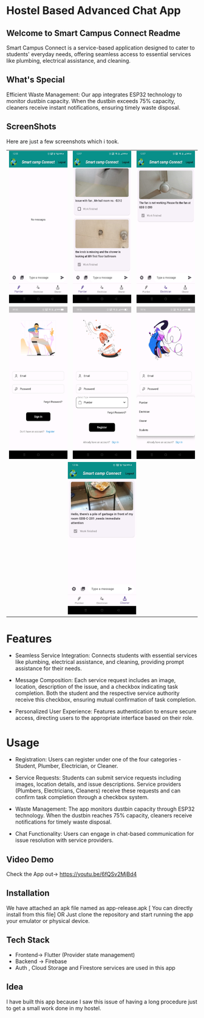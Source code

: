 # Hostel Based Advanced Chat App

## Welcome to Smart Campus Connect Readme
Smart Campus Connect is a service-based application designed to cater to students' everyday needs, offering seamless access to essential services like plumbing, electrical assistance, and cleaning.

## What's Special

Efficient Waste Management: Our app integrates ESP32 technology to monitor dustbin capacity. When the dustbin exceeds 75% capacity, cleaners receive instant notifications, ensuring timely waste disposal.

## ScreenShots
Here are just a few screenshots which i took. 

<!-- Table for images -->
<table>
  <tr>
    <td align="center">
      <img src="image_readme/empty-plumber-screen.jpg" alt="empty-plumber-screen" height="400">
    </td>
    <td align="center">
      <img src="image_readme/student-plumber.jpg" alt="student-plumber" height="400">
    </td>
    <td align="center">
      <img src="image_readme/student-electrician.jpg" alt="student-electrical" height="400">
    </td>
  </tr>
  <tr>
    <td align="center">
      <img src="image_readme/login.jpg" alt="login" height="400">
    </td>
    <td align="center">
      <img src="image_readme/register_only_page].jpg" alt="register_only_page" height="400">
    </td>
    <td align="center">
      <img src="image_readme/register.jpg" alt="register" height="400">
    </td>
  </tr>
  <tr>
    <td align="center" colspan="3">
      <img src="image_readme/student-cleaner.jpg" alt="student-cleaner" height="400">
    </td>
  </tr>
</table>

# Features
- Seamless Service Integration: Connects students with essential services like plumbing, electrical assistance, and cleaning, providing prompt assistance for their needs.

- Message Composition: Each service request includes an image, location, description of the issue, and a checkbox indicating task completion. Both the student and the respective service authority receive this checkbox, ensuring mutual confirmation of task completion.

- Personalized User Experience: Features authentication to ensure secure access, directing users to the appropriate interface based on their role.

# Usage
- Registration: Users can register under one of the four categories - Student, Plumber, Electrician, or Cleaner.

- Service Requests: Students can submit service requests including images, location details, and issue descriptions. Service providers (Plumbers, Electricians, Cleaners) receive these requests and can confirm task completion through a checkbox system.

- Waste Management: The app monitors dustbin capacity through ESP32 technology. When the dustbin reaches 75% capacity, cleaners receive notifications for timely waste disposal.

- Chat Functionality: Users can engage in chat-based communication for issue resolution with service providers.

## Video Demo
Check the App out->
https://youtu.be/6fQSv2MjBd4

## Installation
We have attached an apk file named as app-release.apk [ You can directly install from this file]
OR
Just clone the repository and start running the app your emulator or physical device.

## Tech Stack
- Frontend-> Flutter (Provider state management)
- Backend -> Firebase
- Auth , Cloud Storage and Firestore services are used in this app
  
## Idea 
I have built this app because I saw this issue of having a long procedure just to get a small work done in my hostel.





